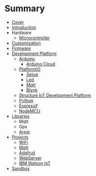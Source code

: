 # Summary

* [Cover](README.md)
* [Introduction](documentation/Introduction.md)
* Hardware
  * [Microcontroller](documentation/Microcontroller.md)
* [Customization](documentation/Customization.md)
* [Firmware](documentation/Firmware.md)
* [Development Platform](development-platform.md)
  * [Arduino](documentation/Arduino.md)
    * [Arduino Cloud](documentation/ArduinoCloud.md)
  * [PlatformIO](documentation/PlatformIo.md)
    * [Setup](documentation/PlatformIoSetup.md)
    * [Led](documentation/PIOLed.md)
    * [Mqtt](documentation/PIOMqtt.md)
    * [Blynk](documentation/Blynk.md)
  * [Structure IoT Development Platform](documentation/StructureIoTDevelopmentPlatform.md)
  * [Python](documentation/Python.md)
  * [Espressif](documentation/Espressif.md)
  * [NodeMCU](documentation/NodeMcu.md)
* [Libraries](documentation/Libraries.md)
  * Mqtt
  * Gps
  * [Arest](documentation/arest.md)
* [Projects](documentation/Projects.md)
  * [WiFi](documentation/WiFi.md)
  * [Mqtt](documentation/Mqtt.md)
  * [Adafruit](documentation/Adafruit.md)
  * [WebServer](documentation/WebServer.md)
  * [IBM Watson IoT](documentation/ibm-watson-iot.md)
* [Sandbox](documentation/Sandbox.md)

